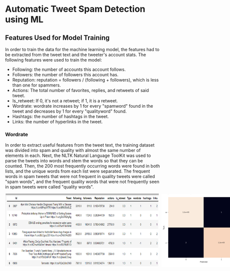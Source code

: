  <h1>Automatic Tweet Spam Detection using ML</h1>
  <h2>Features Used for Model Training</h2>
  <p>In order to train the data for the machine learning model, the features had to be extracted from the tweet text and the tweeter's account stats. The following features were used to train the model:</p>
  <ul>
    <li>Following: the number of accounts this account follows.</li>
    <li>Followers: the number of followers this account has.</li>
    <li>Reputation: reputation = followers / (following + followers), which is less than one for spammers.</li>
    <li>Actions: The total number of favorites, replies, and retweets of said tweet.</li>
    <li>Is_retweet: If 0, it's not a retweet; if 1, it is a retweet.</li>
    <li>Wordrate: wordrate increases by 1 for every "spamword" found in the tweet and decreases by 1 for every "qualityword" found.</li>
    <li>Hashtags: the number of hashtags in the tweet.</li>
    <li>Links: the number of hyperlinks in the tweet.</li>
  </ul>
  <h3>Wordrate</h3>
  <p>In order to extract useful features from the tweet text, the training dataset was divided into spam and quality with almost the same number of elements in each. Next, the NLTK Natural Language ToolKit was used to parse the tweets into words and stem the words so that they can be counted. Then, the 200 most frequently occurring words were found in both lists, and the unique words from each list were separated. The frequent words in spam tweets that were not frequent in quality tweets were called "spam words", and the frequent quality words that were not frequently seen in spam tweets were called "quality words".</p>


<div style="display: flex;">
  <img src="screenshots/features.PNG" alt="Login" width="500" style="margin-right: 10px;">
  <img src="screenshots/matrix.PNG" alt="MAP" width="300" style="margin-right: 10px;">

</div>
